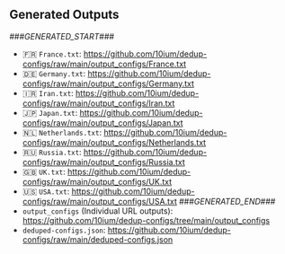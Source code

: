
## Generated Outputs
###_GENERATED_START_###

- 🇫🇷 `France.txt`: https://github.com/10ium/dedup-configs/raw/main/output_configs/France.txt
- 🇩🇪 `Germany.txt`: https://github.com/10ium/dedup-configs/raw/main/output_configs/Germany.txt
- 🇮🇷 `Iran.txt`: https://github.com/10ium/dedup-configs/raw/main/output_configs/Iran.txt
- 🇯🇵 `Japan.txt`: https://github.com/10ium/dedup-configs/raw/main/output_configs/Japan.txt
- 🇳🇱 `Netherlands.txt`: https://github.com/10ium/dedup-configs/raw/main/output_configs/Netherlands.txt
- 🇷🇺 `Russia.txt`: https://github.com/10ium/dedup-configs/raw/main/output_configs/Russia.txt
- 🇬🇧 `UK.txt`: https://github.com/10ium/dedup-configs/raw/main/output_configs/UK.txt
- 🇺🇸 `USA.txt`: https://github.com/10ium/dedup-configs/raw/main/output_configs/USA.txt
###_GENERATED_END_###
- `output_configs` (Individual URL outputs): https://github.com/10ium/dedup-configs/tree/main/output_configs
- `deduped-configs.json`: https://github.com/10ium/dedup-configs/raw/main/deduped-configs.json

